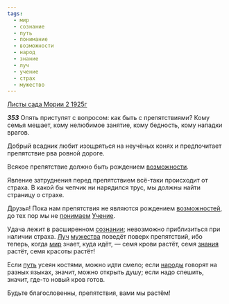 ```yaml
---
tags:
  - мир
  - сознание
  - путь
  - понимание
  - возможности
  - народ
  - знание
  - луч
  - учение
  - страх
  - мужество
---
```


[Листы сада Мории 2 1925г](/agni/1925)

___353___
Опять приступят с вопросом: как быть с препятствиями? Кому семья мешает, кому нелюбимое занятие, кому бедность, кому нападки врагов.   

Добрый всадник любит изощряться на неучёных конях и предпочитает препятствие рва ровной дороге.   

Всякое препятствие должно быть рождением [возможности](/tag/#возможности).   

Явление затруднения перед препятствием всё-таки происходит от страха. В какой бы чепчик ни нарядился трус, мы должны найти страницу о страхе.   

Друзья! Пока нам препятствия не являются рождением [возможностей](/tag/#возможности), до тех пор мы не [понимаем](/tag/#понимание) [Учение](/tag/#учение).   

Удача лежит в расширенном [сознании](/tag/#сознание); невозможно приблизиться при наличии страха. [Луч](/tag/#луч) [мужества](/tag/#мужество) поведёт поверх препятствий, ибо теперь, когда [мир](/tag/#мир) знает, куда идёт, — семя крови растёт, семя [знания](/tag/#знание) растёт, семя красоты растёт!   

Если [путь](/tag/#путь) усеян костями, можно идти смело; если [народы](/tag/#народ) говорят на разных языках, значит, можно открыть душу; если надо спешить, значит, где-то новый кров готов.   

Будьте благословенны, препятствия, вами мы растём!   

